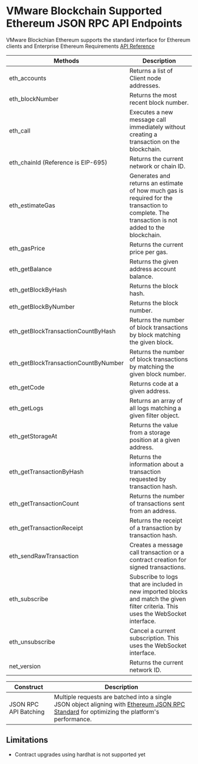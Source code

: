 # VMware Blockchain Supported Ethereum JSON RPC API Endpoints
VMware Blockchian Ethereum supports the standard interface for Ethereum clients and Enterprise Ethereum Requirements [API Reference](https://ethereum.org/en/developers/docs/apis/json-rpc)

 Methods | Description |
| --- | ----------- |
| eth_accounts | Returns a list of Client node addresses.|
| eth_blockNumber | Returns the most recent block number.|
| eth_call | Executes a new message call immediately without creating a transaction on the blockchain.|
| eth_chainId (Reference is EIP-695) | Returns the current network or chain ID.|
| eth_estimateGas | Generates and returns an estimate of how much gas is required for the transaction to complete. The transaction is not added to the blockchain. |
| eth_gasPrice | Returns the current price per gas.|
| eth_getBalance | Returns the given address account balance.|
| eth_getBlockByHash | Returns the block hash.|
| eth_getBlockByNumber | Returns the block number.|
| eth_getBlockTransactionCountByHash | Returns the number of block transactions by block matching the given block.|
| eth_getBlockTransactionCountByNumber | Returns the number of block transactions by matching the given block number.|
| eth_getCode | Returns code at a given address.|
| eth_getLogs | Returns an array of all logs matching a given filter object.|
| eth_getStorageAt | Returns the value from a storage position at a given address.|
| eth_getTransactionByHash | Returns the information about a transaction requested by transaction hash.|
| eth_getTransactionCount | Returns the number of transactions sent from an address.|
| eth_getTransactionReceipt | Returns the receipt of a transaction by transaction hash.|
| eth_sendRawTransaction | Creates a message call transaction or a contract creation for signed transactions.|
| eth_subscribe | Subscribe to logs that are included in new imported blocks and match the given filter criteria. This uses the WebSocket interface. |
| eth_unsubscribe | Cancel a current subscription. This uses the WebSocket interface. |
| net_version | Returns the current network ID.|

 Construct | Description |
| --- | ----------- |
| JSON RPC API Batching | Multiple requests are batched into a single JSON object aligning with [Ethereum JSON RPC Standard](https://www.jsonrpc.org/specification) for optimizing the platform's performance.|

## Limitations
- Contract upgrades using hardhat is not supported yet
